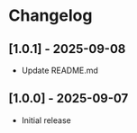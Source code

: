 # Changelog

## [1.0.1] - 2025-09-08

- Update README.md

## [1.0.0] - 2025-09-07

- Initial release

